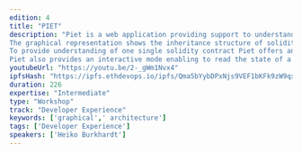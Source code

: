 ```yaml
---
edition: 4
title: "PIET"
description: "Piet is a web application providing support to understand smart contract architectures. This is approached by generating a graphical representation of such architectures and a possibility to query deployed instances of smart contracts.
The graphical representation shows the inheritance structure of solidity contracts. In addition to the inheritance structure the defined enumerations and structs are shown.
To provide understanding of one single solidity contract Piet offers an inspector view showing all members of the contract including the inherited ones. The presentation of the contract and the contract members is enriched by documentation labels derived from Ethereum NatSpec tags.
Piet also provides an interactive mode enabling to read the state of a smart contract, sending transactions and browsing through events. This is achieved by connecting to deployed smart contracts through an injected web3 object."
youtubeUrl: "https://youtu.be/2-_gWm1Nvx4"
ipfsHash: "https://ipfs.ethdevops.io/ipfs/Qma5bYybDPxNjs9VEF1bKFk9zW9qxQFHLnd811fLZr5rf4?filename=PIET_by_Heiko_Burkhardt_Devcon4-2-_gWm1Nvx4.mp4"
duration: 226
expertise: "Intermediate"
type: "Workshop"
track: "Developer Experience"
keywords: ['graphical',' architecture']
tags: ['Developer Experience']
speakers: ['Heiko Burkhardt']
---
```

